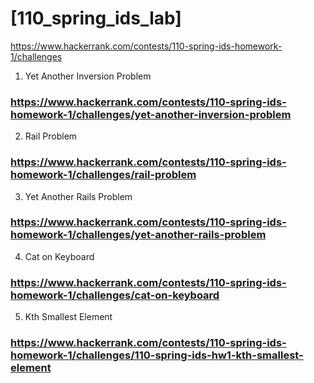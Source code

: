 # [110_spring_ids_lab] 
https://www.hackerrank.com/contests/110-spring-ids-homework-1/challenges

1. Yet Another Inversion Problem
### https://www.hackerrank.com/contests/110-spring-ids-homework-1/challenges/yet-another-inversion-problem

2. Rail Problem
### https://www.hackerrank.com/contests/110-spring-ids-homework-1/challenges/rail-problem

3. Yet Another Rails Problem
### https://www.hackerrank.com/contests/110-spring-ids-homework-1/challenges/yet-another-rails-problem

4. Cat on Keyboard
### https://www.hackerrank.com/contests/110-spring-ids-homework-1/challenges/cat-on-keyboard

5. Kth Smallest Element
### https://www.hackerrank.com/contests/110-spring-ids-homework-1/challenges/110-spring-ids-hw1-kth-smallest-element
